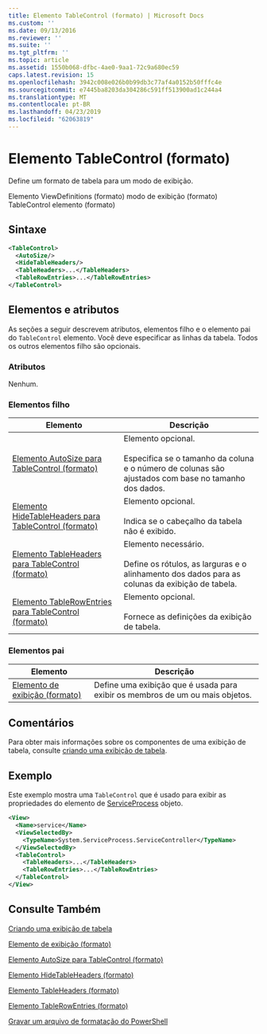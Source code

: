 ```yaml
---
title: Elemento TableControl (formato) | Microsoft Docs
ms.custom: ''
ms.date: 09/13/2016
ms.reviewer: ''
ms.suite: ''
ms.tgt_pltfrm: ''
ms.topic: article
ms.assetid: 1550b068-dfbc-4ae0-9aa1-72c9a680ec59
caps.latest.revision: 15
ms.openlocfilehash: 3942c008e026b0b99db3c77af4a0152b50fffc4e
ms.sourcegitcommit: e7445ba8203da304286c591ff513900ad1c244a4
ms.translationtype: MT
ms.contentlocale: pt-BR
ms.lasthandoff: 04/23/2019
ms.locfileid: "62063819"
---
```

# <a name="tablecontrol-element-format"></a>Elemento TableControl (formato)

Define um formato de tabela para um modo de exibição.

Elemento ViewDefinitions (formato) modo de exibição (formato) TableControl elemento (formato)

## <a name="syntax"></a>Sintaxe

```xml
<TableControl>
  <AutoSize/>
  <HideTableHeaders/>
  <TableHeaders>...</TableHeaders>
  <TableRowEntries>...</TableRowEntries>
</TableControl>

```

## <a name="attributes-and-elements"></a>Elementos e atributos

As seções a seguir descrevem atributos, elementos filho e o elemento pai do `TableControl` elemento. Você deve especificar as linhas da tabela. Todos os outros elementos filho são opcionais.

### <a name="attributes"></a>Atributos

Nenhum.

### <a name="child-elements"></a>Elementos filho

|Elemento|Descrição|
|-------------|-----------------|
|[Elemento AutoSize para TableControl (formato)](./autosize-element-for-tablecontrol-format.md)|Elemento opcional.<br /><br /> Especifica se o tamanho da coluna e o número de colunas são ajustados com base no tamanho dos dados.|
|[Elemento HideTableHeaders para TableControl (formato)](./hidetableheaders-element-format.md)|Elemento opcional.<br /><br /> Indica se o cabeçalho da tabela não é exibido.|
|[Elemento TableHeaders para TableControl (formato)](./tableheaders-element-format.md)|Elemento necessário.<br /><br /> Define os rótulos, as larguras e o alinhamento dos dados para as colunas da exibição de tabela.|
|[Elemento TableRowEntries para TableControl (formato)](./tablerowentries-element-for-tablecontrol-format.md)|Elemento opcional.<br /><br /> Fornece as definições da exibição de tabela.|

### <a name="parent-elements"></a>Elementos pai

|Elemento|Descrição|
|-------------|-----------------|
|[Elemento de exibição (formato)](./view-element-format.md)|Define uma exibição que é usada para exibir os membros de um ou mais objetos.|

## <a name="remarks"></a>Comentários

Para obter mais informações sobre os componentes de uma exibição de tabela, consulte [criando uma exibição de tabela](./creating-a-table-view.md).

## <a name="example"></a>Exemplo

Este exemplo mostra uma `TableControl` que é usado para exibir as propriedades do elemento de [ServiceProcess](/dotnet/api/System.ServiceProcess.ServiceController) objeto.

```xml
<View>
  <Name>service</Name>
  <ViewSelectedBy>
    <TypeName>System.ServiceProcess.ServiceController</TypeName>
  </ViewSelectedBy>
  <TableControl>
    <TableHeaders>...</TableHeaders>
    <TableRowEntries>...</TableRowEntries>
  </TableControl>
</View>

```

## <a name="see-also"></a>Consulte Também

[Criando uma exibição de tabela](./creating-a-table-view.md)

[Elemento de exibição (formato)](./view-element-format.md)

[Elemento AutoSize para TableControl (formato)](./autosize-element-for-tablecontrol-format.md)

[Elemento HideTableHeaders (formato)](./hidetableheaders-element-format.md)

[Elemento TableHeaders (formato)](./tableheaders-element-format.md)

[Elemento TableRowEntries (formato)](./tablerowentries-element-for-tablecontrol-format.md)

[Gravar um arquivo de formatação do PowerShell](./writing-a-powershell-formatting-file.md)
